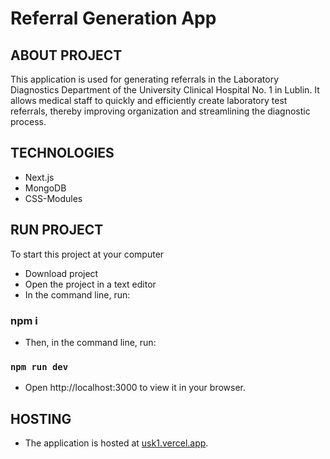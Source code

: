 # Referral Generation App

## ABOUT PROJECT
This application is used for generating referrals in the Laboratory Diagnostics Department of the University Clinical Hospital No. 1 in Lublin. It allows medical staff to quickly and efficiently create laboratory test referrals, thereby improving organization and streamlining the diagnostic process.

## TECHNOLOGIES

* Next.js
* MongoDB
* CSS-Modules

## RUN PROJECT

To start this project at your computer

* Download project
* Open the project in a text editor
* In the command line, run:

### npm i

* Then, in the command line, run:

### `npm run dev`

* Open http://localhost:3000 to view it in your browser.

## HOSTING

* The application is hosted at [usk1.vercel.app](https://usk1.vercel.app).
